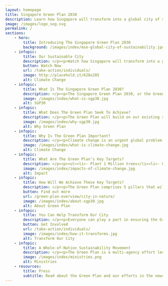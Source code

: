 ```yaml
---
layout: homepage
title: Singapore Green Plan 2030
description: Learn how Singapore will transform into a global city of sustainability with the Singapore Green Plan 2030. 
image: /images/logo_sog.svg
permalink: /
sections:
    - hero:
        title: Introducing The Singapore Green Plan 2030
        background: /images/index/mse-global-city-of-sustainability.jpg
    - infopic:
        title: Our Sustainable City
        description: </p><p>Watch how Singapore will transform into a greener and more sustainable city by 2030.</p><figure class="mse-infopic-media-right is-16by9"><iframe width="560" height="315" src="https://www.youtube.com/embed/z52hV4RkAG0" frameborder="0" allow="accelerometer; autoplay; clipboard-write; encrypted-media; gyroscope; picture-in-picture" allowfullscreen></iframe></figure><p class="mse-none">
        button: Watch Now
        url: /take-action/individuals/
        image: http://placehold.it/628x285
        alt: Climate Change
    - infopic:
        title: What Is The Singapore Green Plan 2030?
        description: </p><p>The Singapore Green Plan 2030, or the Green Plan, is our ambitious national plan and commitment to sustainability strategies over the next 10 years.</p><img class="mse-infopic-media-left" src="/images/index/what-is-sgp30.jpg" alt="SGP30" /><p class="mse-none">
        image: /images/index/what-is-sgp30.jpg
        alt: SGP30
    - infopic:
        title: What Does The Green Plan Seek To Achieve?
        description: </p><p>The Green Plan will build on our existing sustainability foundations, striving to achieve our long-term net-zero emissions aspiration of leaving a brighter and greener Singapore for future generations.</p><img class="mse-infopic-media-right" src="/images/index/why-sgp30.jpg" alt="Why Green Plan" /><p class="mse-none">
        image: /images/index/why-sgp30.jpg
        alt: Why Green Plan
    - infopic:
        title: Why Is The Green Plan Important?
        description: </p><p>Climate change is an urgent global problem, and Singapore continues to take firm action to build a more sustainable future for our future generations.</p><img class="mse-infopic-media-left" src="/images/index/what-is-climate-change.jpg" alt="Climate Change" /><p class="mse-none">
        image: /images/index/what-is-climate-change.jpg
        alt: Climate Change
    - infopic:
        title: What Are The Green Plan’s Key Targets?
        description: </p><p><ul><li>- Plant 1 Million trees</li><li>- Quadruple solar energy deployment by 2025</li><li>- Become a Zero Waste nation</li><li>- Expand our cycling tracks to 1,300 km</li><li>- All vehicles to run on cleaner energy by 2040</li><li>- Be a leader of the green economy</li></ul></p><img class="mse-infopic-media-right" src="/images/index/impacts-of-climate-change.jpg" alt="Impact" /><p class="mse-none">
        image: /images/index/impacts-of-climate-change.jpg
        alt: Impact
    - infopic:
        title: How Will We Achieve These Key Targets?
        description: </p><p>The Green Plan comprises 5 pillars that will touch all aspects of our lives:<ul><li>- Sustainable Living</li><li>- City In Nature</li><li>- Energy Reset</li><li>- Green Economy</li><li>- Resilient Future</li></ul></p><img class="mse-infopic-media-left" src="/images/index/about-sgp30.jpg" alt="About Green Plan" /><p class="mse-none">
        button: Find out more
        url: /green-plan-overview/city-in-nature/
        image: /images/index/about-sgp30.jpg
        alt: About Green Plan
    - infopic:
        title: You Can Help Transform Our City
        description: </p><p>Everyone can play a part in ensuring the Green Plan becomes a reality, transforming Singapore into a sustainable city.</p><img class="mse-infopic-media-right" src="/images/index/how-it-transforms.jpg" alt="Transform Our City" /><p class="mse-none">
        button: Get Involved
        url: /take-action/individuals/
        image: /images/index/how-it-transforms.jpg
        alt: Transform Our City
    - infopic:
        title: A Whole-of-Nation Sustainability Movement
        description: </p><p>The Green Plan is a multi-agency effort led by 5 Ministries.</p><img class="mse-infopic-media-left" src="/images/index/ministries.png" alt="Ministries" /><p class="mse-none">
        image: /images/index/ministries.png
        alt: Ministries
    - resources:
        title: Press
        subtitle: Read about the Green Plan and our efforts in the news.
---
```


